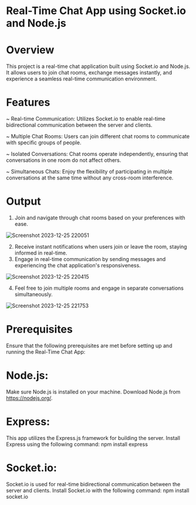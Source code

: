 # Real-Time Chat App using Socket.io and Node.js
# Overview
This project is a real-time chat application built using Socket.io and Node.js. It allows users to join chat rooms, exchange messages instantly, and experience a seamless real-time communication environment.

# Features
~ Real-time Communication: Utilizes Socket.io to enable real-time bidirectional communication between the server and clients.

~ Multiple Chat Rooms: Users can join different chat rooms to communicate with specific groups of people.

~ Isolated Conversations: Chat rooms operate independently, ensuring that conversations in one room do not affect others.

~ Simultaneous Chats: Enjoy the flexibility of participating in multiple conversations at the same time without any cross-room interference.

# Output
1) Join and navigate through chat rooms based on your preferences with ease.

![Screenshot 2023-12-25 220051](https://github.com/prathmesh2121/REAL-TIME-CHAT-APP-USING-SOCKET.IO-NODEJS/assets/100065581/e0ad5088-26c6-42bc-8d68-a221a01009fa)

2) Receive instant notifications when users join or leave the room, staying informed in real-time.
3) Engage in real-time communication by sending messages and experiencing the chat application's responsiveness.
   
![Screenshot 2023-12-25 220415](https://github.com/prathmesh2121/REAL-TIME-CHAT-APP-USING-SOCKET.IO-NODEJS/assets/100065581/c034a567-7d19-41b5-947b-affe2a844e45)

4)  Feel free to join multiple rooms and engage in separate conversations simultaneously.

![Screenshot 2023-12-25 221753](https://github.com/prathmesh2121/REAL-TIME-CHAT-APP-USING-SOCKET.IO-NODEJS/assets/100065581/f69694bf-0300-4f49-ac4a-9c5a141eefc9)




# Prerequisites

Ensure that the following prerequisites are met before setting up and running the Real-Time Chat App:

# Node.js:

Make sure Node.js is installed on your machine.
Download Node.js from https://nodejs.org/.

# Express:

This app utilizes the Express.js framework for building the server.
Install Express using the following command:
npm install express

# Socket.io:

Socket.io is used for real-time bidirectional communication between the server and clients.
Install Socket.io with the following command:
npm install socket.io
